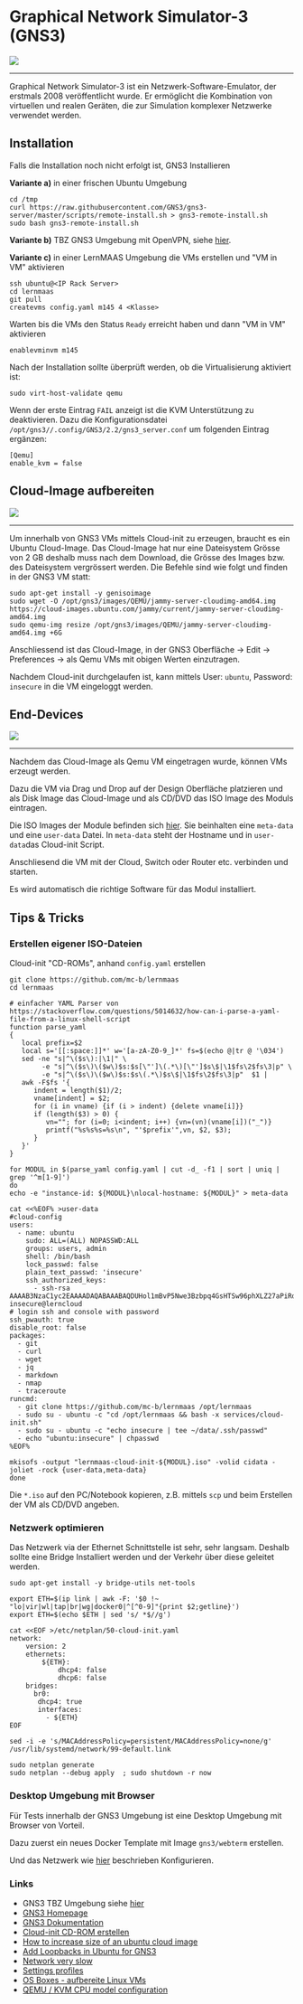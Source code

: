 Graphical Network Simulator-3 (GNS3)
====================================

![](../images/gns3.png)

- - - 

Graphical Network Simulator-3 ist ein Netzwerk-Software-Emulator, der erstmals 2008 veröffentlicht wurde. Er ermöglicht die Kombination von virtuellen und realen Geräten, die zur Simulation komplexer Netzwerke verwendet werden.

Installation
------------

Falls die Installation noch nicht erfolgt ist, GNS3 Installieren

**Variante a)** in einer frischen Ubuntu Umgebung

    cd /tmp
    curl https://raw.githubusercontent.com/GNS3/gns3-server/master/scripts/remote-install.sh > gns3-remote-install.sh
    sudo bash gns3-remote-install.sh
    
**Variante b)** TBZ GNS3 Umgebung mit OpenVPN, siehe [hier](https://gitlab.com/ch-tbz-it/Stud/allgemein/tbzcloud-gns3).

**Variante c)** in einer LernMAAS Umgebung die VMs erstellen und "VM in VM" aktivieren

    ssh ubuntu@<IP Rack Server>
    cd lernmaas
    git pull
    createvms config.yaml m145 4 <Klasse>
    
Warten bis die VMs den Status `Ready` erreicht haben und dann "VM in VM" aktivieren

    enablevminvm m145
    
Nach der Installation sollte überprüft werden, ob die Virtualisierung aktiviert ist:    

    sudo virt-host-validate qemu
    
Wenn der erste Eintrag `FAIL` anzeigt ist die KVM Unterstützung zu deaktivieren. Dazu die Konfigurationsdatei `/opt/gns3//.config/GNS3/2.2/gns3_server.conf` um folgenden Eintrag ergänzen:

    [Qemu]
    enable_kvm = false
    

Cloud-Image aufbereiten
-----------------------

![](../images/gns3-ubuntu-cloudimg.png)

- - -

Um innerhalb von GNS3 VMs mittels Cloud-init zu erzeugen, braucht es ein Ubuntu Cloud-Image. Das Cloud-Image hat nur eine Dateisystem Grösse von 2 GB deshalb muss nach dem Download, die Grösse des Images bzw. des Dateisystem vergrössert werden. Die Befehle sind wie folgt und finden in der GNS3 VM statt: 


    sudo apt-get install -y genisoimage
    sudo wget -O /opt/gns3/images/QEMU/jammy-server-cloudimg-amd64.img https://cloud-images.ubuntu.com/jammy/current/jammy-server-cloudimg-amd64.img
    sudo qemu-img resize /opt/gns3/images/QEMU/jammy-server-cloudimg-amd64.img +6G
    
Anschliessend ist das Cloud-Image, in der GNS3 Oberfläche -> Edit -> Preferences -> als Qemu VMs mit obigen Werten einzutragen.

Nachdem Cloud-init durchgelaufen ist, kann mittels User: `ubuntu`, Password: `insecure` in die VM eingeloggt werden.

End-Devices
-----------

![](../images/gns3-vm.png)

- - -

Nachdem das Cloud-Image als Qemu VM eingetragen wurde, können VMs erzeugt werden. 

Dazu die VM via Drag und Drop auf der Design Oberfläche platzieren und als Disk Image das Cloud-Image und als CD/DVD das ISO Image des Moduls eintragen.

Die ISO Images der Module befinden sich [hier](../../gns3). Sie beinhalten eine `meta-data` und eine `user-data` Datei. In `meta-data` steht der Hostname und in `user-data`das Cloud-init Script.

Anschliesend die VM mit der Cloud, Switch oder Router etc. verbinden und starten. 

Es wird automatisch die richtige Software für das Modul installiert.

Tips & Tricks
-------------

### Erstellen eigener ISO-Dateien 
        
Cloud-init "CD-ROMs", anhand `config.yaml` erstellen

    git clone https://github.com/mc-b/lernmaas
    cd lernmaas

    # einfacher YAML Parser von https://stackoverflow.com/questions/5014632/how-can-i-parse-a-yaml-file-from-a-linux-shell-script
    function parse_yaml 
    {
       local prefix=$2
       local s='[[:space:]]*' w='[a-zA-Z0-9_]*' fs=$(echo @|tr @ '\034')
       sed -ne "s|^\($s\):|\1|" \
            -e "s|^\($s\)\($w\)$s:$s[\"']\(.*\)[\"']$s\$|\1$fs\2$fs\3|p" \
            -e "s|^\($s\)\($w\)$s:$s\(.*\)$s\$|\1$fs\2$fs\3|p"  $1 |
       awk -F$fs '{
          indent = length($1)/2;
          vname[indent] = $2;
          for (i in vname) {if (i > indent) {delete vname[i]}}
          if (length($3) > 0) {
             vn=""; for (i=0; i<indent; i++) {vn=(vn)(vname[i])("_")}
             printf("%s%s%s=%s\n", "'$prefix'",vn, $2, $3);
          }
       }'
    }
    
    for MODUL in $(parse_yaml config.yaml | cut -d_ -f1 | sort | uniq | grep '^m[1-9]')
    do
    echo -e "instance-id: ${MODUL}\nlocal-hostname: ${MODUL}" > meta-data
    
    cat <<%EOF% >user-data
    #cloud-config
    users:
      - name: ubuntu
        sudo: ALL=(ALL) NOPASSWD:ALL
        groups: users, admin
        shell: /bin/bash
        lock_passwd: false
        plain_text_passwd: 'insecure'          
        ssh_authorized_keys:
          - ssh-rsa AAAAB3NzaC1yc2EAAAADAQABAAABAQDUHol1mBvP5Nwe3Bzbpq4GsHTSw96phXLZ27aPiRdrzhnQ2jMu4kSgv9xFsnpZgBsQa84EhdJQMZz8EOeuhvYuJtmhAVzAvNjjRak+bpxLPdWlox1pLJTuhcIqfTTSfBYJYB68VRAXJ29ocQB7qn7aDj6Cuw3s9IyXoaKhyb4n7I8yI3r0U30NAcMjyvV3LYOXx/JQbX+PjVsJMzp2NlrC7snz8gcSKxUtL/eF0g+WnC75iuhBbKbNPr7QP/ItHaAh9Tv5a3myBLNZQ56SgnSCgmS0EUVeMNsO8XaaKr2H2x5592IIoz7YRyL4wlOmj35bQocwdahdOCFI7nT9fr6f insecure@lerncloud
    # login ssh and console with password
    ssh_pwauth: true
    disable_root: false 
    packages:
      - git 
      - curl 
      - wget
      - jq
      - markdown
      - nmap
      - traceroute
    runcmd:
      - git clone https://github.com/mc-b/lernmaas /opt/lernmaas
      - sudo su - ubuntu -c "cd /opt/lernmaas && bash -x services/cloud-init.sh"
      - sudo su - ubuntu -c "echo insecure | tee ~/data/.ssh/passwd"
      - echo "ubuntu:insecure" | chpasswd
    %EOF%
    
    mkisofs -output "lernmaas-cloud-init-${MODUL}.iso" -volid cidata -joliet -rock {user-data,meta-data}
    done

Die `*.iso` auf den PC/Notebook kopieren, z.B. mittels `scp` und beim Erstellen der VM als CD/DVD angeben.

### Netzwerk optimieren

Das Netzwerk via der Ethernet Schnittstelle ist sehr, sehr langsam. Deshalb sollte eine Bridge Installiert werden und der Verkehr über diese geleitet werden.

    sudo apt-get install -y bridge-utils net-tools

    export ETH=$(ip link | awk -F: '$0 !~ "lo|vir|wl|tap|br|wg|docker0|^[^0-9]"{print $2;getline}')
    export ETH=$(echo $ETH | sed 's/ *$//g')
    
    cat <<EOF >/etc/netplan/50-cloud-init.yaml
    network:
        version: 2
        ethernets:
            ${ETH}:
                dhcp4: false
                dhcp6: false
        bridges:
          br0:
           dhcp4: true
           interfaces:
             - ${ETH}
    EOF
    
    sed -i -e 's/MACAddressPolicy=persistent/MACAddressPolicy=none/g' /usr/lib/systemd/network/99-default.link
    
    sudo netplan generate
    sudo netplan --debug apply  ; sudo shutdown -r now    
    
### Desktop Umgebung mit Browser

Für Tests innerhalb der GNS3 Umgebung ist eine Desktop Umgebung mit Browser von Vorteil.

Dazu zuerst ein neues Docker Template mit Image `gns3/webterm` erstellen.

Und das Netzwerk wie [hier](https://docs.gns3.com/docs/using-gns3/advanced/the-nat-node/) beschrieben Konfigurieren.
    
### Links

* GNS3 TBZ Umgebung siehe [hier](https://gitlab.com/ch-tbz-it/Stud/allgemein/tbzcloud-gns3)
* [GNS3 Homepage](https://www.gns3.com/)
* [GNS3 Dokumentation](https://docs.gns3.com/docs/)
* [Cloud-init CD-ROM erstellen](https://github.com/asenci/gns3-ubuntu-cloud-init-data)        
* [How to increase size of an ubuntu cloud image](https://superuser.com/questions/1022019/how-to-increase-size-of-an-ubuntu-cloud-image)
* [Add Loopbacks in Ubuntu for GNS3](http://myhomelab.blogspot.com/2011/12/add-loopbacks-in-ubuntu-for-gns3.html)
* [Network very slow](https://github.com/GNS3/gns3-gui/issues/1921#issuecomment-288530478)
* [Settings profiles](https://docs.gns3.com/docs/using-gns3/advanced/settings-profiles/)
* [OS Boxes - aufbereite Linux VMs](https://www.osboxes.org/)
* [QEMU / KVM CPU model configuration](https://qemu-project.gitlab.io/qemu/system/qemu-cpu-models.html)